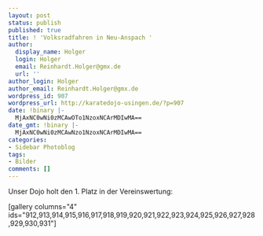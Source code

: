 ```yaml
---
layout: post
status: publish
published: true
title: ! 'Volksradfahren in Neu-Anspach '
author:
  display_name: Holger
  login: Holger
  email: Reinhardt.Holger@gmx.de
  url: ''
author_login: Holger
author_email: Reinhardt.Holger@gmx.de
wordpress_id: 907
wordpress_url: http://karatedojo-usingen.de/?p=907
date: !binary |-
  MjAxNC0wNi0zMCAwOTo1NzoxNCArMDIwMA==
date_gmt: !binary |-
  MjAxNC0wNi0zMCAwNzo1NzoxNCArMDIwMA==
categories:
- Sidebar Photoblog
tags:
- Bilder
comments: []
---
```

<p>Unser Dojo holt den 1. Platz in der Vereinswertung:</p>
<p>[gallery columns="4" ids="912,913,914,915,916,917,918,919,920,921,922,923,924,925,926,927,928,929,930,931"]</p>
<p>&nbsp;</p>
